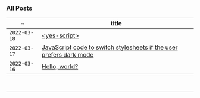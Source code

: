 ### All Posts

 ~       | title
 ------- | --------
 `2022-03-18` | [&lt;yes-script&gt;](/posts/003-yes-script)
`2022-03-17`  | [JavaScript code to switch stylesheets if the user prefers dark mode](/posts/002-dark-mode-css)    
`2022-03-16`  | [Hello, world?](/posts/001-hello-world)   

<br>

------
